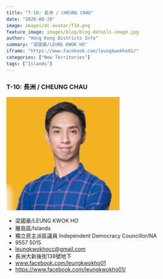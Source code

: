 ```yaml
---
title: "T-10: 長洲 / CHEUNG CHAU"
date: "2020-08-20"
image: images/dc-avatar/T10.png
feature_image: images/blog/blog-details-image.jpg
author: "Hong Kong Districts Info"
summary: "梁國豪/LEUNG KWOK HO"
iframe: "https://www.facebook.com/leungkwokho01/"
categories: ["New Territories"]
tags: ["Islands"]
---
```


### T-10: 長洲 / CHEUNG CHAU  
![](/images/dc-avatar/T10.png)  

 - 梁國豪/LEUNG KWOK HO  
 - 離島區/Islands  
 - 獨立民主派區議員 Independent Democracy Councillor/NA  
 - 9557 5015  
 - leungkwokhocc@gmail.com  
 - 長洲大新後街138號地下  
 - www.facebook.com/leungkwokho01  
 - https://www.facebook.com/leungkwokho01/
